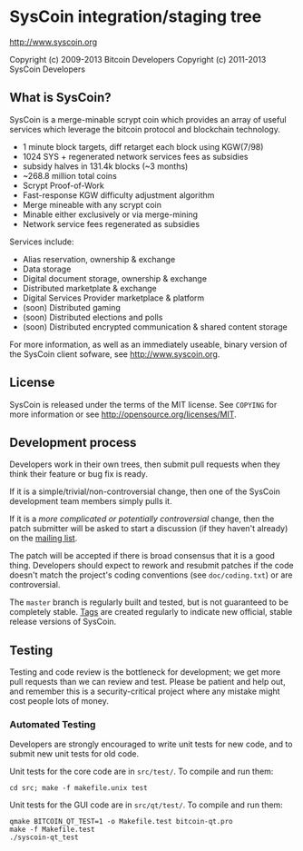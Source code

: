 SysCoin integration/staging tree
================================

http://www.syscoin.org

Copyright (c) 2009-2013 Bitcoin Developers
Copyright (c) 2011-2013 SysCoin Developers

What is SysCoin?
----------------

SysCoin is a merge-minable scrypt coin which provides an array of useful services
which leverage the bitcoin protocol and blockchain technology.

 - 1 minute block targets, diff retarget each block using KGW(7/98) 
 - 1024 SYS + regenerated network services fees as subsidies
 - subsidy halves in 131.4k blocks (~3 months)
 - ~268.8 million total coins
 - Scrypt Proof-of-Work
 - Fast-response KGW difficulty adjustment algorithm
 - Merge mineable with any scrypt coin
 - Minable either exclusively or via merge-mining 
 - Network service fees regenerated as subsidies

Services include:

- Alias reservation, ownership & exchange
- Data storage
- Digital document storage, ownership & exchange
- Distributed marketplate & exchange
- Digital Services Provider marketplace & platform
- (soon) Distributed gaming
- (soon) Distributed elections and polls
- (soon) Distributed encrypted communication & shared content storage

For more information, as well as an immediately useable, binary version of
the SysCoin client sofware, see http://www.syscoin.org.

License
-------

SysCoin is released under the terms of the MIT license. See `COPYING` for more
information or see http://opensource.org/licenses/MIT.

Development process
-------------------

Developers work in their own trees, then submit pull requests when they think
their feature or bug fix is ready.

If it is a simple/trivial/non-controversial change, then one of the SysCoin
development team members simply pulls it.

If it is a *more complicated or potentially controversial* change, then the patch
submitter will be asked to start a discussion (if they haven't already) on the
[mailing list](http://sourceforge.net/mailarchive/forum.php?forum_name=bitcoin-development).

The patch will be accepted if there is broad consensus that it is a good thing.
Developers should expect to rework and resubmit patches if the code doesn't
match the project's coding conventions (see `doc/coding.txt`) or are
controversial.

The `master` branch is regularly built and tested, but is not guaranteed to be
completely stable. [Tags](https://github.com/bitcoin/bitcoin/tags) are created
regularly to indicate new official, stable release versions of SysCoin.

Testing
-------

Testing and code review is the bottleneck for development; we get more pull
requests than we can review and test. Please be patient and help out, and
remember this is a security-critical project where any mistake might cost people
lots of money.

### Automated Testing

Developers are strongly encouraged to write unit tests for new code, and to
submit new unit tests for old code.

Unit tests for the core code are in `src/test/`. To compile and run them:

    cd src; make -f makefile.unix test

Unit tests for the GUI code are in `src/qt/test/`. To compile and run them:

    qmake BITCOIN_QT_TEST=1 -o Makefile.test bitcoin-qt.pro
    make -f Makefile.test
    ./syscoin-qt_test

